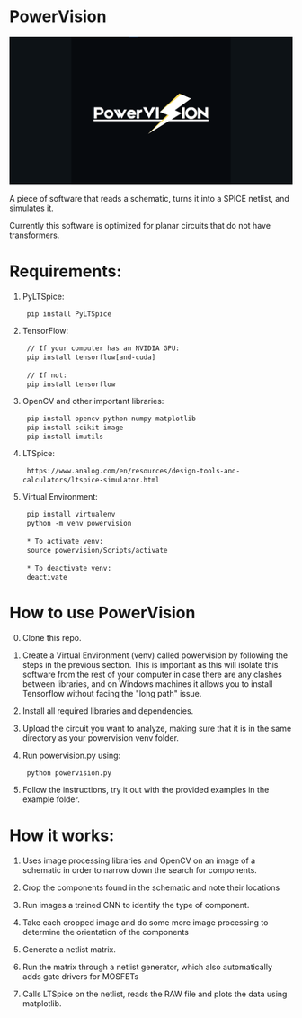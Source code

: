 # PowerVision

![alt text](POWERVISION.png)

A piece of software that reads a schematic, turns it into a SPICE netlist, and simulates it.

Currently this software is optimized for planar circuits that do not have transformers.


# Requirements:

1. PyLTSpice:

        pip install PyLTSpice

2. TensorFlow: 

        // If your computer has an NVIDIA GPU:
        pip install tensorflow[and-cuda]

        // If not:
        pip install tensorflow

3. OpenCV and other important libraries:

        pip install opencv-python numpy matplotlib
        pip install scikit-image
        pip install imutils

4. LTSpice:

        https://www.analog.com/en/resources/design-tools-and-calculators/ltspice-simulator.html

5. Virtual Environment:

        pip install virtualenv
        python -m venv powervision

        * To activate venv:
        source powervision/Scripts/activate

        * To deactivate venv:
        deactivate


# How to use PowerVision

0. Clone this repo.

1. Create a Virtual Environment (venv) called powervision by following the steps in the previous section. This is important as this will isolate this software from the rest of your computer in case there are any clashes between libraries, and on Windows machines it allows you to install Tensorflow without facing the "long path" issue.

2. Install all required libraries and dependencies.

3. Upload the circuit you want to analyze, making sure that it is in the same directory as your powervision venv folder.

4. Run powervision.py using:

        python powervision.py

5. Follow the instructions, try it out with the provided examples in the example folder.


# How it works:

1. Uses image processing libraries and OpenCV on an image of a schematic in order to narrow down the search for components.

2. Crop the components found in the schematic and note their locations

3. Run images a trained CNN to identify the type of component.

4. Take each cropped image and do some more image processing to determine the orientation of the components

5. Generate a netlist matrix.

6. Run the matrix through a netlist generator, which also automatically adds gate drivers for MOSFETs

7. Calls LTSpice on the netlist, reads the RAW file and plots the data using matplotlib.
